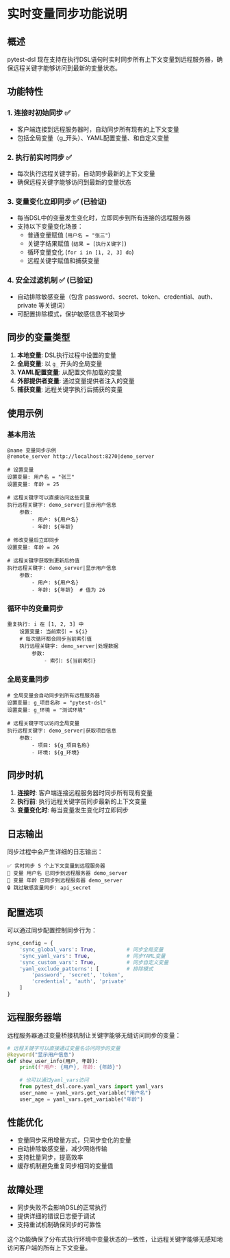 # 实时变量同步功能说明

## 概述

pytest-dsl 现在支持在执行DSL语句时实时同步所有上下文变量到远程服务器，确保远程关键字能够访问到最新的变量状态。

## 功能特性

### 1. 连接时初始同步 ✅
- 客户端连接到远程服务器时，自动同步所有现有的上下文变量
- 包括全局变量（g_开头）、YAML配置变量、和自定义变量

### 2. 执行前实时同步 ✅
- 每次执行远程关键字前，自动同步最新的上下文变量
- 确保远程关键字能够访问到最新的变量状态

### 3. 变量变化立即同步 ✅ (已验证)
- 每当DSL中的变量发生变化时，立即同步到所有连接的远程服务器
- 支持以下变量变化场景：
  - 普通变量赋值 (`用户名 = "张三"`)
  - 关键字结果赋值 (`结果 = [执行关键字]`)
  - 循环变量变化 (`for i in [1, 2, 3] do`)
  - 远程关键字赋值和捕获变量

### 4. 安全过滤机制 ✅ (已验证)
- 自动排除敏感变量（包含 password、secret、token、credential、auth、private 等关键词）
- 可配置排除模式，保护敏感信息不被同步

## 同步的变量类型

1. **本地变量**: DSL执行过程中设置的变量
2. **全局变量**: 以 `g_` 开头的全局变量
3. **YAML配置变量**: 从配置文件加载的变量
4. **外部提供者变量**: 通过变量提供者注入的变量
5. **捕获变量**: 远程关键字执行后捕获的变量

## 使用示例

### 基本用法

```dsl
@name 变量同步示例
@remote_server http://localhost:8270|demo_server

# 设置变量
设置变量: 用户名 = "张三"
设置变量: 年龄 = 25

# 远程关键字可以直接访问这些变量
执行远程关键字: demo_server|显示用户信息
    参数:
        - 用户: ${用户名}
        - 年龄: ${年龄}

# 修改变量后立即同步
设置变量: 年龄 = 26

# 远程关键字获取到更新后的值
执行远程关键字: demo_server|显示用户信息
    参数:
        - 用户: ${用户名}
        - 年龄: ${年龄}  # 值为 26
```

### 循环中的变量同步

```dsl
重复执行: i 在 [1, 2, 3] 中
    设置变量: 当前索引 = ${i}
    # 每次循环都会同步当前索引值
    执行远程关键字: demo_server|处理数据
        参数:
            - 索引: ${当前索引}
```

### 全局变量同步

```dsl
# 全局变量会自动同步到所有远程服务器
设置变量: g_项目名称 = "pytest-dsl"
设置变量: g_环境 = "测试环境"

# 远程关键字可以访问全局变量
执行远程关键字: demo_server|获取项目信息
    参数:
        - 项目: ${g_项目名称}
        - 环境: ${g_环境}
```

## 同步时机

1. **连接时**: 客户端连接远程服务器时同步所有现有变量
2. **执行前**: 执行远程关键字前同步最新的上下文变量
3. **变量变化时**: 每当变量发生变化时立即同步

## 日志输出

同步过程中会产生详细的日志输出：

```
✅ 实时同步 5 个上下文变量到远程服务器
🔄 变量 用户名 已同步到远程服务器 demo_server
🔄 变量 年龄 已同步到远程服务器 demo_server
🔒 跳过敏感变量同步: api_secret
```

## 配置选项

可以通过同步配置控制同步行为：

```python
sync_config = {
    'sync_global_vars': True,          # 同步全局变量
    'sync_yaml_vars': True,            # 同步YAML变量
    'sync_custom_vars': True,          # 同步自定义变量
    'yaml_exclude_patterns': [         # 排除模式
        'password', 'secret', 'token', 
        'credential', 'auth', 'private'
    ]
}
```

## 远程服务器端

远程服务器通过变量桥接机制让关键字能够无缝访问同步的变量：

```python
# 远程关键字可以直接通过变量名访问同步的变量
@keyword("显示用户信息")
def show_user_info(用户, 年龄):
    print(f"用户: {用户}, 年龄: {年龄}")
    
    # 也可以通过yaml_vars访问
    from pytest_dsl.core.yaml_vars import yaml_vars
    user_name = yaml_vars.get_variable("用户名")
    user_age = yaml_vars.get_variable("年龄")
```

## 性能优化

- 变量同步采用增量方式，只同步变化的变量
- 自动排除敏感变量，减少网络传输
- 支持批量同步，提高效率
- 缓存机制避免重复同步相同的变量值

## 故障处理

- 同步失败不会影响DSL的正常执行
- 提供详细的错误日志便于调试
- 支持重试机制确保同步的可靠性

这个功能确保了分布式执行环境中变量状态的一致性，让远程关键字能够无感知地访问客户端的所有上下文变量。 